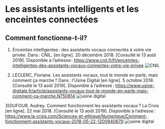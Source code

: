 # Les assistants intelligents et les enceintes connectées

## Comment fonctionne-t-il?

1) Enceintes intelligentes : des assistants vocaux connectés à votre vie privée. Dans : CNIL. [en ligne]. 20 décembre 2018. [Consulté le 13 août 2019]. Disponible à l’adresse : https://www.cnil.fr/fr/enceintes-intelligentes-des-assistants-vocaux-connectes-votre-vie-privee
![CNIL](https://user-images.githubusercontent.com/50197038/63182948-13979d80-c054-11e9-996f-fc376abfdf8d.png)

2) LECLERC, Floriane. Les assistants vocaux, tout le monde en parle, mais comment ça marche ? Dans : l’Usine Digital [en ligne]. 5 octobre 2018. [Consulté le 13 août 2019]. Disponible à l’adresse : https://www.usine-digitale.fr/article/assistants-vocaux-tout-le-monde-en-parle-mais-comment-ca-marche.N750814
![usine digital](https://user-images.githubusercontent.com/50197038/63183471-4bebab80-c055-11e9-8a06-1f0716c84665.png)

3)DUFOUR, Audrey. Comment fonctionnent les assistants vocaux ? La Croix [en ligne]. 22 mai 2018. [Consulté le 13 août 2019]. Disponible à l’adresse : https://www.la-croix.com/Sciences-et-ethique/Numerique/Comment-fonctionnent-assistants-vocaux-2018-05-22-1200940679
![usine digital](https://user-images.githubusercontent.com/50197038/63183473-4e4e0580-c055-11e9-9de8-692783d21036.png)
